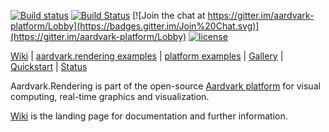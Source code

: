 [![Build status](https://ci.appveyor.com/api/projects/status/oqg1tw2ax1jl8qjx/branch/master?svg=true)](https://ci.appveyor.com/project/haraldsteinlechner/aardvark-rendering/branch/master)
[![Build Status](https://api.travis-ci.org/aardvark-platform/aardvark.rendering.svg?branch=master)](https://travis-ci.org/aardvark-platform/aardvark.rendering)
[![Join the chat at https://gitter.im/aardvark-platform/Lobby](https://badges.gitter.im/Join%20Chat.svg)](https://gitter.im/aardvark-platform/Lobby)
[![license](https://img.shields.io/github/license/aardvark-platform/aardvark.rendering.svg)](https://github.com/aardvark-platform/aardvark.rendering/blob/master/LICENSE)

[Wiki](https://github.com/aardvarkplatform/aardvark.docs/wiki) | [aardvark.rendering examples](https://github.com/aardvark-platform/aardvark.rendering/tree/master/src/Examples) |
[platform examples](https://github.com/aardvark-platform/aardvark.docs/wiki/Examples) |
[Gallery](https://github.com/aardvarkplatform/aardvark.docs/wiki/Gallery) | 
[Quickstart](https://github.com/aardvarkplatform/aardvark.docs/wiki/Quickstart-Windows) | 
[Status](https://github.com/aardvarkplatform/aardvark.docs/wiki/Status)

Aardvark.Rendering is part of the open-source [Aardvark platform](https://github.com/aardvark-platform/aardvark.docs/wiki) for visual computing, real-time graphics and visualization.

[Wiki](https://github.com/aardvarkplatform/aardvark.docs/wiki) is the landing page for documentation and further information.
